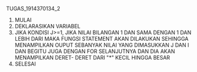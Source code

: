 TUGAS_1914370134_2
1.	MULAI
2.	DEKLARASIKAN VARIABEL
3.	JIKA KONDISI J>=1, JIKA NILAI BILANGAN 1  DAN SAMA DENGAN 1 DAN LEBIH DARI MAKA FUNGSI STATEMENT AKAN DILAKUKAN 
        SEHINGGA MENAMPILKAN OUPUT SEBANYAK  NILAI YANG DIMASUKKAN J DAN I
        DAN BEGITU JUGA DENGAN FOR SELANJUTNYA
        DAN DIA AKAN MENAMPILKAN DERET- DERET DARI "*" KECIL HINGGA BESAR 
4.	SELESAI
